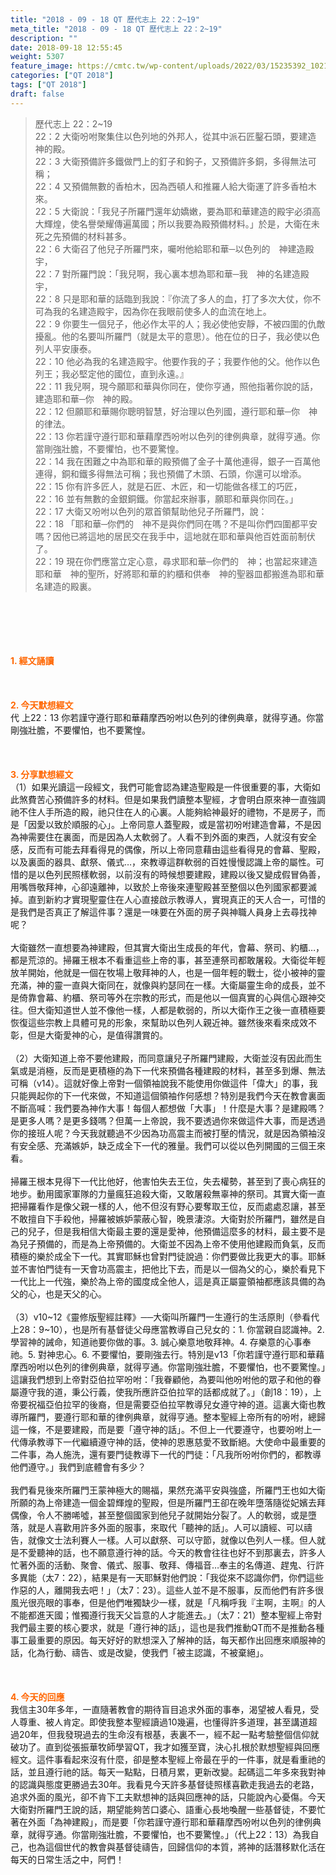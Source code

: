 ```yaml
---
title: "2018 - 09 - 18 QT 歷代志上 22：2~19"
meta_title: "2018 - 09 - 18 QT 歷代志上 22：2~19"
description: ""
date: 2018-09-18 12:55:45
weight: 5307
feature_image: https://cmtc.tw/wp-content/uploads/2022/03/15235392_10211799862337740_180693556567566654_o-1.webp
categories: ["QT 2018"]
tags: ["QT 2018"]
draft: false
---
```


<blockquote>歷代志上 22：2~19<br />
22：2 大衛吩咐聚集住以色列地的外邦人，從其中派石匠鑿石頭，要建造　神的殿。<br />
22：3 大衛預備許多鐵做門上的釘子和鉤子，又預備許多銅，多得無法可稱；<br />
22：4 又預備無數的香柏木，因為西頓人和推羅人給大衛運了許多香柏木來。<br />
22：5 大衛說：「我兒子所羅門還年幼嬌嫩，要為耶和華建造的殿宇必須高大輝煌，使名譽榮耀傳遍萬國；所以我要為殿預備材料。」於是，大衛在未死之先預備的材料甚多。<br />
22：6 大衛召了他兒子所羅門來，囑咐他給耶和華─以色列的　神建造殿宇，<br />
22：7 對所羅門說：「我兒啊，我心裏本想為耶和華─我　神的名建造殿宇，<br />
22：8 只是耶和華的話臨到我說：『你流了多人的血，打了多次大仗，你不可為我的名建造殿宇，因為你在我眼前使多人的血流在地上。<br />
22：9 你要生一個兒子，他必作太平的人；我必使他安靜，不被四圍的仇敵擾亂。他的名要叫所羅門（就是太平的意思）。他在位的日子，我必使以色列人平安康泰。<br />
22：10 他必為我的名建造殿宇。他要作我的子；我要作他的父。他作以色列王；我必堅定他的國位，直到永遠。』<br />
22：11 我兒啊，現今願耶和華與你同在，使你亨通，照他指著你說的話，建造耶和華─你　神的殿。<br />
22：12 但願耶和華賜你聰明智慧，好治理以色列國，遵行耶和華─你　神的律法。<br />
22：13 你若謹守遵行耶和華藉摩西吩咐以色列的律例典章，就得亨通。你當剛強壯膽，不要懼怕，也不要驚惶。<br />
22：14 我在困難之中為耶和華的殿預備了金子十萬他連得，銀子一百萬他連得，銅和鐵多得無法可稱；我也預備了木頭、石頭，你還可以增添。<br />
22：15 你有許多匠人，就是石匠、木匠，和一切能做各樣工的巧匠，<br />
22：16 並有無數的金銀銅鐵。你當起來辦事，願耶和華與你同在。」<br />
22：17 大衛又吩咐以色列的眾首領幫助他兒子所羅門，說：<br />
22：18 「耶和華─你們的　神不是與你們同在嗎？不是叫你們四圍都平安嗎？因他已將這地的居民交在我手中，這地就在耶和華與他百姓面前制伏了。<br />
22：19 現在你們應當立定心意，尋求耶和華─你們的　神；也當起來建造耶和華　神的聖所，好將耶和華的約櫃和供奉　神的聖器皿都搬進為耶和華名建造的殿裏。</blockquote><br />
&nbsp;<br />
<br />
&nbsp;<br />
<br />
<span style="color: #ff6600;"><strong>1. </strong><strong>經文誦讀</strong></span><br />
<br />
<span style="color: #ff6600;"><strong> </strong></span><br />
<br />
<span style="color: #ff6600;"><strong>2. 今天默想</strong><strong>經文<br />
</strong></span>代 上22：13 你若謹守遵行耶和華藉摩西吩咐以色列的律例典章，就得亨通。你當剛強壯膽，不要懼怕，也不要驚惶。<br />
<br />
&nbsp;<br />
<br />
<span style="color: #ff6600;"><strong>3. 分享默想經文<br />
</strong></span>（1）如果光讀這一段經文，我們可能會認為建造聖殿是一件很重要的事，大衛如此煞費苦心預備許多的材料。但是如果我們讀整本聖經，才會明白原來神一直強調祂不住人手所造的殿，祂只住在人的心裏。人能夠給神最好的禮物，不是房子，而是「因愛以致於順服的心」。上帝同意人蓋聖殿，或是當初吩咐建造會幕，不是因為神需要住在裏面，而是因為人太軟弱了。人看不到外面的東西，人就沒有安全感，反而有可能去拜看得見的偶像，所以上帝同意藉由這些看得見的會幕、聖殿，以及裏面的器具、獻祭、儀式…，來教導這群軟弱的百姓慢慢認識上帝的屬性。可惜的是以色列民照樣軟弱，以前沒有的時候想要建殿，建殿以後又變成假冒偽善，用嘴唇敬拜神，心卻遠離神，以致於上帝後來連聖殿甚至整個以色列國家都要滅掉。直到新約才實現聖靈住在人心直接啟示教導人，實現真正的天人合一，可惜的是我們是否真正了解這件事？還是一味要在外面的房子與神職人員身上去尋找神呢？<br />
<br />
大衛雖然一直想要為神建殿，但其實大衛出生成長的年代，會幕、祭司、約櫃…，都是荒涼的。掃羅王根本不看重這些上帝的事，甚至連祭司都敢屠殺。大衛從年輕放羊開始，他就是一個在牧場上敬拜神的人，也是一個年輕的戰士，從小被神的靈充滿，神的靈一直與大衛同在，就像與約瑟同在一樣。大衛屬靈生命的成長，並不是倚靠會幕、約櫃、祭司等外在宗教的形式，而是他以一個真實的心與信心跟神交往。但大衛知道世人並不像他一樣，人都是軟弱的，所以大衛作王之後一直積極要恢復這些宗教上具體可見的形象，來幫助以色列人親近神。雖然後來看來成效不彰，但是大衛愛神的心，是值得讚賞的。<br />
<br />
（2）大衛知道上帝不要他建殿，而同意讓兒子所羅門建殿，大衛並沒有因此而生氣或是消極，反而是更積極的為下一代來預備各種建殿的材料，甚至多到爆、無法可稱（v14）。這就好像上帝對一個領袖說我不能使用你做這件「偉大」的事，我只能興起你的下一代來做，不知道這個領袖作何感想？特別是我們今天在教會裏面不斷高喊：我們要為神作大事！每個人都想做「大事」！什麼是大事？是建殿嗎？是更多人嗎？是更多錢嗎？但萬一上帝說，我不要透過你來做這件大事，而是透過你的接班人呢？今天我就聽過不少因為功高震主而被打壓的情況，就是因為領袖沒有安全感、充滿嫉妒，缺乏成全下一代的雅量。我們可以從以色列開國的三個王來看。<br />
<br />
掃羅王根本見得下一代比他好，他害怕失去王位，失去權勢，甚至到了喪心病狂的地步。動用國家軍隊的力量瘋狂追殺大衛，又敢屠殺無辜神的祭司。其實大衛一直把掃羅看作是像父親一樣的人，他不但沒有野心要奪取王位，反而處處忍讓，甚至不敢擅自下手殺他，掃羅被嫉妒蒙蔽心智，晚景淒涼。大衛對於所羅門，雖然是自己的兒子，但是我相信大衛最主要的還是愛神，他預備這麼多的材料，最主要不是為兒子預備的，而是為上帝預備的。大衛並不因為上帝不使用他建殿而負氣，反而積極的樂於成全下一代。其實耶穌也曾對門徒說過：你們要做比我更大的事。耶穌並不害怕門徒有一天會功高震主，把他比下去，而是以一個為父的心，樂於看見下一代比上一代強，樂於為上帝的國度成全他人，這是真正屬靈領袖都應該具備的為父的心，也是天父的心。<br />
<br />
（3）v10~12《靈修版聖經註釋》──大衛叫所羅門一生遵行的生活原則（參看代上28：9~10），也是所有基督徒父母應當教導自己兒女的：1. 你當親自認識神。2. 學習神的誡命，知道祂要你做的事。3. 誠心樂意地敬拜神。4. 存樂意的心事奉祂。5. 對神忠心。6. 不要懼怕，要剛強去行。特別是v13「你若謹守遵行耶和華藉摩西吩咐以色列的律例典章，就得亨通。你當剛強壯膽，不要懼怕，也不要驚惶。」這讓我們想到上帝對亞伯拉罕吩咐：「我眷顧他，為要叫他吩咐他的眾子和他的眷屬遵守我的道，秉公行義，使我所應許亞伯拉罕的話都成就了。」（創18：19），上帝要祝福亞伯拉罕的後裔，但是需要亞伯拉罕教導兒女遵守神的道。這裏大衛也教導所羅門，要遵行耶和華的律例典章，就得亨通。整本聖經上帝所有的吩咐，總歸這一條，不是要建殿，而是要「遵守神的話」。不但上一代要遵守，也要吩咐上一代傳承教導下一代繼續遵守神的話，使神的恩惠慈愛不致斷絕。大使命中最重要的二件事，為人施洗，還有要門徒教導下一代的門徒：「凡我所吩咐你們的，都教導他們遵守。」我們到底體會有多少？<br />
<br />
我們看見後來所羅門王蒙神極大的賜福，果然充滿平安與強盛，所羅門王也如大衛所願的為上帝建造一個金碧輝煌的聖殿，但是所羅門王卻在晚年墮落隨從妃嬪去拜偶像，令人不勝唏噓，甚至整個國家到他兒子就開始分裂了。人的軟弱，或是墮落，就是人喜歡用許多外面的服事，來取代「聽神的話」。人可以讀經、可以禱告，就像文士法利賽人一樣。人可以獻祭、可以守節，就像以色列人一樣。但人就是不愛聽神的話，也不願意遵行神的話。今天的教會往往也好不到那裏去，許多人忙著外面的活動、聚會、儀式、服事、敬拜、傳福音…奉主的名傳道、趕鬼、行許多異能（太7：22），結果是有一天耶穌對他們說：「我從來不認識你們，你們這些作惡的人，離開我去吧！」（太7：23）。這些人並不是不服事，反而他們有許多很風光很亮眼的事奉，但是他們唯獨缺少一樣，就是「凡稱呼我『主啊，主啊』的人不能都進天國；惟獨遵行我天父旨意的人才能進去。」（太7：21）整本聖經上帝對我們最主要的核心要求，就是「遵行神的話」，這也是我們推動QT而不是推動各種事工最重要的原因。每天好好的默想深入了解神的話，每天都作出回應來順服神的話，化為行動、禱告、或是改變，使我們「被主認識，不被棄絕」。<br />
<br />
&nbsp;<br />
<br />
<span style="color: #ff6600;"><strong>4. 今天的回應<br />
</strong></span>我信主30年多年，一直隨著教會的期待盲目追求外面的事奉，渴望被人看見，受人尊重、被人肯定。即使我整本聖經讀過10幾遍，也懂得許多道理，甚至講道超過20年，但我發現過去的生命沒有根基，表裏不一，經不起一點考驗整個信仰就破功了。直到從張振華牧師學習QT，我才如獲至寶，決心扎根於默想聖經與回應經文。這件事看起來沒有什麼，卻是整本聖經上帝最在乎的一件事，就是看重祂的話，並且遵行祂的話。每天一點點，日積月累，更新改變。起碼這二年多來我對神的認識與態度更勝過去30年。我看見今天許多基督徒照樣喜歡走我過去的老路，追求外面的風光，卻不肯下工夫默想神的話與回應神的話，只能說內心憂傷。今天大衛對所羅門王說的話，期望能夠苦口婆心、語重心長地喚醒一些基督徒，不要忙著在外面「為神建殿」，而是要「你若謹守遵行耶和華藉摩西吩咐以色列的律例典章，就得亨通。你當剛強壯膽，不要懼怕，也不要驚惶。」（代上22：13）為我自己，也為這個世代的教會與基督徒禱告，回歸信仰的本質，將神的話潛移默化活在每天的日常生活之中，阿們！<br />
<br />
&nbsp;
        